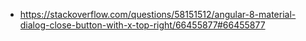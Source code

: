 - https://stackoverflow.com/questions/58151512/angular-8-material-dialog-close-button-with-x-top-right/66455877#66455877